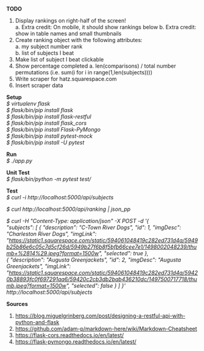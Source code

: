 **TODO**  
1. Display rankings on right-half of the screen!  
a. Extra credit: On mobile, it should show rankings below
b. Extra credit: show in table names and small thumbnails
2. Create ranking object with the following attributes:  
a. my subject number rank  
b. list of subjects I beat  
3. Make list of subject I beat clickable  
4. Show percentage completed 
a. len(comparisons) / total number permutations (i.e. sum(i for i in range(1,len(subjects))))  
5. Write scraper for hatz.squarespace.com  
6. Insert scraper data

**Setup**  
_$ virtualenv flask_  
_$ flask/bin/pip install flask_  
_$ flask/bin/pip install flask-restful_  
_$ flask/bin/pip install flask_cors_  
_$ flask/bin/pip install Flask-PyMongo_  
_$ flask/bin/pip install pytest-mock_  
_$ flask/bin/pip install -U pytest_  

**Run**  
_$ ./app.py_  

**Unit Test**  
_$ flask/bin/python -m pytest test/_  

**Test**  
_$ curl -i http://localhost:5000/api/subjects_

_$ curl http://localhost:5000/api/ranking | json_pp_  

_$ curl -H "Content-Type: application/json" -X POST -d '{  
  "subjects": [
    {
      "description": "C-Town River Dogs",
      "id": 1,
      "imgDesc": "Charleston River Dogs",
      "imgLink": "https://static1.squarespace.com/static/594061048419c282ed731d4a/5949b25b86e6c05c7d5cf26d/5949b27f6b8f5bfb66cee7e1/1498002048239/thumb+%2814%29.jpeg?format=1500w",
      "selected": true
    },  
    {
      "description": "Augusta Greenjackets",
      "id": 2,
      "imgDesc": "Augusta Greenjackets",
      "imgLink": "https://static1.squarespace.com/static/594061048419c282ed731d4a/59420b38893fc0f697291aa6/59420c2cb3db2bab436210dc/1497500717718/thumb.jpeg?format=1500w",
      "selected": false
    }
  ]
}' http://localhost:5000/api/subjects_  
  
  
**Sources**
1. https://blog.miguelgrinberg.com/post/designing-a-restful-api-with-python-and-flask
2. https://github.com/adam-p/markdown-here/wiki/Markdown-Cheatsheet
3. https://flask-cors.readthedocs.io/en/latest/
4. https://flask-pymongo.readthedocs.io/en/latest/